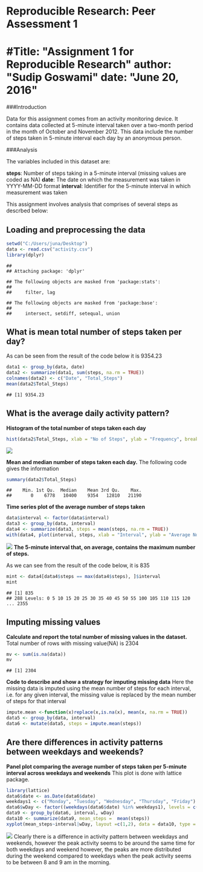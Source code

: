 # Reproducible Research: Peer Assessment 1
#Title: "Assignment 1 for Reproducible Research"
author: "Sudip Goswami"
date: "June 20, 2016"
=====================================================================================

###Introduction

Data for this assignment comes from an activity monitoring device. It contains data collected at 5-minute interval taken over a two-month period in the month of October and November 2012. This data include the number of steps taken in 5-minute interval each day by an anonymous person. 

###Analysis

The variables included in this dataset are:

**steps**: Number of steps taking in a 5-minute interval (missing values are coded as NA)
**date**: The date on which the measurement was taken in YYYY-MM-DD format
**interval**: Identifier for the 5-minute interval in which measurement was taken

This assignment involves analysis that comprises of several steps as descrbed below:


## Loading and preprocessing the data


```r
setwd("C:/Users/juna/Desktop")
data <- read.csv("activity.csv")
library(dplyr)
```

```
## 
## Attaching package: 'dplyr'
```

```
## The following objects are masked from 'package:stats':
## 
##     filter, lag
```

```
## The following objects are masked from 'package:base':
## 
##     intersect, setdiff, setequal, union
```

## What is mean total number of steps taken per day?

As can be seen from the result of the code below it is 9354.23


```r
data1 <- group_by(data, date)
data2 <- summarize(data1, sum(steps, na.rm = TRUE))
colnames(data2) <- c("Date", "Total_Steps")
mean(data2$Total_Steps)
```

```
## [1] 9354.23
```

## What is the average daily activity pattern?

**Histogram of the total number of steps taken each day**


```r
hist(data2$Total_Steps, xlab = "No of Steps", ylab = "Frequency", breaks = 10, main = "Activity Per Day Histogram")
```

![](PA1_template_files/figure-html/unnamed-chunk-3-1.png)

**Mean and median number of steps taken each day.** 
The following code gives the information


```r
summary(data2$Total_Steps)
```

```
##    Min. 1st Qu.  Median    Mean 3rd Qu.    Max. 
##       0    6778   10400    9354   12810   21190
```
**Time series plot of the average number of steps taken**


```r
data$interval <- factor(data$interval)
data3 <- group_by(data, interval)
data4 <- summarize(data3, steps = mean(steps, na.rm = TRUE))
with(data4, plot(interval, steps, xlab = "Interval", ylab = "Average No. of steps", type = "l", color = "red", main = "Average no. of steps per interval" ))
```

![](PA1_template_files/figure-html/unnamed-chunk-5-1.png)
**The 5-minute interval that, on average, contains the maximum number of steps.**

As we can see from the result of the code below, it is 835



```r
mint <- data4[data4$steps == max(data4$steps), ]$interval
mint
```

```
## [1] 835
## 288 Levels: 0 5 10 15 20 25 30 35 40 45 50 55 100 105 110 115 120 ... 2355
```


## Imputing missing values
**Calculate and report the total number of missing values in the dataset.**
Total number of rows with missing value(NA) is 2304


```r
mv <- sum(is.na(data))
mv 
```

```
## [1] 2304
```
**Code to describe and show a strategy for imputing missing data**
Here the missing data is imputed using the mean number of steps for each interval, i.e. for any given interval, the missing value is replaced by the mean number of steps for that interval


```r
impute.mean <-function(x)replace(x,is.na(x), mean(x, na.rm = TRUE))
data5 <- group_by(data, interval)
data6 <- mutate(data5, steps = impute.mean(steps))
```



## Are there differences in activity patterns between weekdays and weekends?

**Panel plot comparing the average number of steps taken per 5-minute interval across weekdays and weekends**
This plot is done with lattice package.


```r
library(lattice)
data6$date <- as.Date(data6$date)
weekdays1 <- c("Monday", "Tuesday", "Wednesday", "Thursday", "Friday")
data6$wDay <- factor((weekdays(data6$date) %in% weekdays1), levels = c(FALSE, TRUE), labels = c("Weekend", "Weekday"))
data9 <- group_by(data6, interval, wDay)
data10 <- summarize(data9, mean_steps =  mean(steps))
xyplot(mean_steps~interval|wDay, layout =c(1,2), data = data10, type = "l")
```

![](PA1_template_files/figure-html/unnamed-chunk-9-1.png)
Clearly there is a difference in activity pattern between weekdays and weekends, however the peak activity seems to be around the same time for both weekdays and weekend however, the peaks are more distributed during the weekend compared to weekdays when the peak activity seems to be between 8 and 9 am in the morning.
